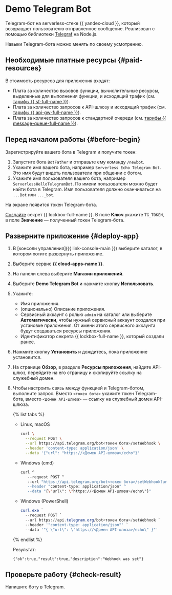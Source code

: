 # Demo Telegram Bot

Telegram-бот на serverless-стеке {{ yandex-cloud }}, который возвращает пользователю отправленное сообщение. Реализован с помощью библиотеки [Telegraf](https://telegraf.js.org/) на Node.js.

Навыки Telegram-бота можно менять по своему усмотрению.

## Необходимые платные ресурсы {#paid-resources}

В стоимость ресурсов для приложения входят:

* Плата за количество вызовов функции, вычислительные ресурсы, выделенные для выполнения функции, и исходящий трафик (см. [тарифы {{ sf-full-name }}](../functions/pricing.md)).
* Плата за количество запросов к API-шлюзу и исходящий трафик (см. [тарифы {{ api-gw-full-name }}](../api-gateway/pricing.md)).
* Плата за количество запросов к стандартной очереди (см. [тарифы {{ message-queue-full-name }}](../message-queue/pricing.md)).

## Перед началом работы {#before-begin}

Зарегистрируйте вашего бота в Telegram и получите токен:

1. Запустите бота `BotFather` и отправьте ему команду `/newbot`.
1. Укажите имя вашего бота, например `Serverless Echo Telegram Bot`. Это имя будут видеть пользователи при общении с ботом.
1. Укажите имя пользователя вашего бота, например `ServerlessHelloTelegramBot`. По имени пользователя можно будет найти бота в Telegram. Имя пользователя должно оканчиваться на `...Bot` или `..._bot`.

На экране появится токен Telegram-бота.

[Создайте](../lockbox/operations/secret-create.md) секрет {{ lockbox-full-name }}. В поле **Ключ** укажите `TG_TOKEN`, в поле **Значение** — полученный токен Telegram-бота.

## Разверните приложение {#deploy-app}

1. В [консоли управления]({{ link-console-main }}) выберите каталог, в котором хотите развернуть приложение.
1. Выберите сервис **{{ cloud-apps-name }}**.
1. На панели слева выберите **Магазин приложений**.
1. Выберите **Demo Telegram Bot** и нажмите кнопку **Использовать**.
1. Укажите:
    * Имя приложения.
    * (опционально) Описание приложения.
    * Сервисный аккаунт с ролью `admin` на каталог или выберите **Автоматически**, чтобы нужный сервисный аккаунт создался при установке приложения. От имени этого сервисного аккаунта будут создаваться ресурсы приложения.
    * Идентификатор секрета {{ lockbox-full-name }}, который создали ранее.
1. Нажмите кнопку **Установить** и дождитесь, пока приложение установится.
1. На странице **Обзор**, в разделе **Ресурсы приложения**, найдите API-шлюз, перейдите на его страницу и скопируйте ссылку на служебный домен.
1. Чтобы настроить связь между функцией и Telegram-ботом, выполните запрос. Вместо `<токен бота>` укажите токен Telegram-бота, вместо `<домен API-шлюза>` — ссылку на служебный домен API-шлюза.

    {% list tabs %}

    - Linux, macOS

        ```bash
        curl \
          --request POST \
          --url https://api.telegram.org/bot<токен бота>/setWebhook \
          --header 'content-type: application/json' \
          --data '{"url": "https://<Домен API-шлюза>/echo"}'
        ```

    - Windows (cmd)

        ```bash
        curl ^
           --request POST ^
           --url "https://api.telegram.org/bot<токен бота>/setWebhook?url=https://<Домен API-шлюза>/echo\" ^
           --header "content-type: application/json" ^
           --data "{\"url\": \"https://<Домен API-шлюза>/echo\"}"
        ```

    - Windows (PowerShell)

        ```powershell
        curl.exe `
          --request POST `
          --url https://api.telegram.org/bot<токен бота>/setWebhook `
          --header '"content-type: application/json"' `
          --data '"{ \"url\": \"https://<Домен API-шлюза>/echo\" }"'
        ```

    {% endlist %}

    Результат:

    ```
    {"ok":true,"result":true,"description":"Webhook was set"}
    ```

## Проверьте работу {#check-result}

Напишите боту в Telegram.
